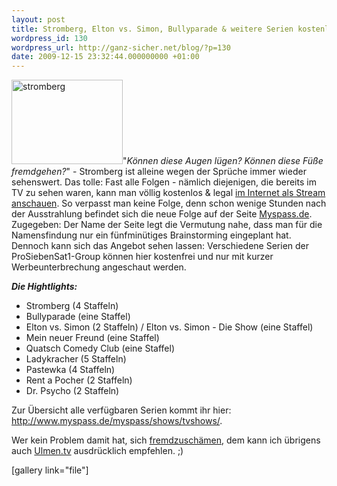 ```yaml
---
layout: post
title: Stromberg, Elton vs. Simon, Bullyparade & weitere Serien kostenlos online schauen
wordpress_id: 130
wordpress_url: http://ganz-sicher.net/blog/?p=130
date: 2009-12-15 23:32:44.000000000 +01:00
---
```

<p class="borderimg" style="text-align: left;"><img class="alignleft size-full wp-image-149" title="stromberg" src="http://ganz-sicher.net/blog/wp-content/uploads/stromberg3.jpg" alt="stromberg" width="178" height="135" />"<em>Können diese Augen lügen? Können diese Füße fremdgehen?</em>" - Stromberg ist alleine wegen der Sprüche immer wieder sehenswert. Das tolle: Fast alle Folgen - nämlich diejenigen, die bereits im TV zu sehen waren, kann man völlig kostenlos &amp; legal <a title="Stromberg kostenlos schauen" href="http://www.myspass.de/myspass/shows/tvshows/stromberg/" target="_blank">im Internet als Stream anschauen</a>. So verpasst man keine Folge, denn schon wenige Stunden nach der Ausstrahlung befindet sich die neue Folge auf der Seite <a href="http://www.myspass.de" target="_self">Myspass.de</a>. Zugegeben: Der Name der Seite legt die Vermutung nahe, dass man für die Namensfindung nur ein fünfminütiges Brainstorming eingeplant hat. Dennoch kann sich das Angebot sehen lassen: Verschiedene Serien der ProSiebenSat1-Group können hier kostenfrei und nur mit kurzer Werbeunterbrechung angeschaut werden.</p>
<p style="text-align: left;"><em><strong>Die Hightlights:</strong></em></p>

<ul>
	<li>Stromberg (4 Staffeln)</li>
	<li>Bullyparade (eine Staffel)</li>
	<li>Elton vs. Simon (2 Staffeln) / Elton vs. Simon - Die Show (eine Staffel)</li>
	<li>Mein neuer Freund (eine Staffel)</li>
	<li>Quatsch Comedy Club (eine Staffel)</li>
	<li>Ladykracher (5 Staffeln)</li>
	<li>Pastewka (4 Staffeln)</li>
	<li>Rent a Pocher (2 Staffeln)</li>
	<li>Dr. Psycho (2 Staffeln)</li>
</ul>
Zur Übersicht alle verfügbaren Serien kommt ihr hier: <a title="Myspass - TV-Shows online schauen" href="http://www.myspass.de/myspass/shows/tvshows/" target="_blank">http://www.myspass.de/myspass/shows/tvshows/</a>.

Wer kein Problem damit hat, sich <a href="http://de.uncyclopedia.org/wiki/Scham#Fremdscham" target="_blank">fremdzuschämen</a>, dem kann ich übrigens auch <a href="http://www.myspass.de/myspass/ulmentv/" target="_blank">Ulmen.tv</a> ausdrücklich empfehlen. ;)<a title="Myspass - TV-Shows online schauen" href="http://www.myspass.de/myspass/shows/tvshows/" target="_blank"></a>

<a title="Myspass - TV-Shows online schauen" href="http://www.myspass.de/myspass/shows/tvshows/" target="_blank">
</a>[gallery link="file"]
